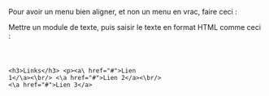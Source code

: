 Pour avoir un menu bien aligner, et non un menu en vrac, faire ceci : 

Mettre un module de texte, puis saisir le texte en format HTML comme ceci : 


<code>
  
  <h3\>Links</h3\>
  <p\><a\ href="#">Lien 1</\a><\br/>
    <\a href="#">Lien 2<\/a><\br/>
    <\a href="#">Lien 3<\/a></p>
      
 </code>
